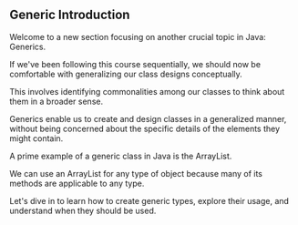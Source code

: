 ## Generic Introduction
Welcome to a new section focusing on another crucial topic in Java: Generics.

If we've been following this course sequentially, we should now be comfortable with generalizing our class designs conceptually.

This involves identifying commonalities among our classes to think about them in a broader sense.

Generics enable us to create and design classes in a generalized manner, without being concerned about the specific details of the elements they might contain.

A prime example of a generic class in Java is the ArrayList.

We can use an ArrayList for any type of object because many of its methods are applicable to any type.

Let's dive in to learn how to create generic types, explore their usage, and understand when they should be used.